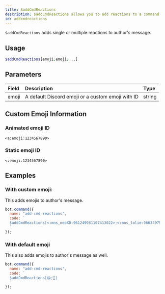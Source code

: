 ```yaml
---
title: $addCmdReactions
description: $addCmdReactions allows you to add reactions to a command.
id: addcmdreactions
---
```


`$addCmdReactions` adds single or multiple reactions to author's message.

## Usage

```php
$addCmdReactions[emoji;emoji;...]
```

## Parameters

| Field | Description | Type |
| :--- | :--- | :--- |
| emoji | A default Discord emoji or a custom emoji with ID | string |

## Custom Emoji Information

### Animated emoji ID

`<a:emoji:1234567890>`

### Static emoji ID

`<:emoji:1234567890>`

## Examples

### With custom emoji:

This adds emojis to author's message.

```javascript
bot.command({
  name: "add-cmd-reactions",
  code: `
  $addCmdReactions[<:mns_neoXD:961249981107413022>;<:mns_lolie:966349758203559977>]
  `
});
```

### With default emoji

This also adds emojis to author's message as well.

```javascript
bot.command({
  name: "add-cmd-reactions",
  code: `
  $addCmdReactions[😋;🤠]
  `
});
```


